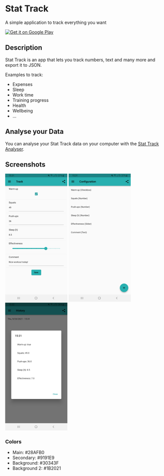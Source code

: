 # Stat Track

A simple application to track everything you want

<a href='https://play.google.com/store/apps/details?id=de.lukas.stattrack&pcampaignid=pcampaignidMKT-Other-global-all-co-prtnr-py-PartBadge-Mar2515-1'><img alt='Get it on Google Play' src='https://play.google.com/intl/en_us/badges/static/images/badges/en_badge_web_generic.png' height='80px'/></a>

## Description
Stat Track is an app that lets you track numbers, text and many more and export it to JSON.

Examples to track:
- Expenses
- Sleep
- Work time
- Training progress
- Health
- Wellbeing
- ...

## Analyse your Data
You can analyse your Stat Track data on your computer with the <a href='https://github.com/hertelukas/stattrack-analyser'>Stat Track Analyser</a>. 

## Screenshots
<img src="images/screenshot_track.jpg?raw=true" alt="track" width="200">
<img src="images/screenshot_config.jpg?raw=true" alt="config" width="200">
<img src="images/screenshot_history.jpg?raw=true" alt="history" width="200">



### Colors
- Main: #28AFB0
- Secondary: #9191E9
- Background: #30343F
- Background 2: #1B2021
